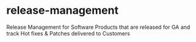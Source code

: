 # release-management
Release Management for Software Products that are released for GA and track Hot fixes &amp; Patches delivered to Customers
